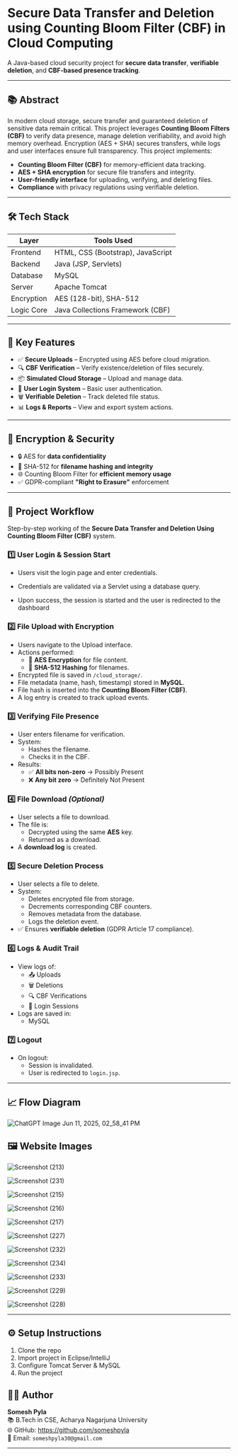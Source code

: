 #  Secure Data Transfer and Deletion using Counting Bloom Filter (CBF) in Cloud Computing

A Java-based cloud security project for **secure data transfer**, **verifiable deletion**, and **CBF-based presence tracking**.

---

## 📚 Abstract

In modern cloud storage, secure transfer and guaranteed deletion of sensitive data remain critical. This project leverages **Counting Bloom Filters (CBF)** to verify data presence, manage deletion verifiability, and avoid high memory overhead. Encryption (AES + SHA) secures transfers, while logs and user interfaces ensure full transparency.
This project implements:

- **Counting Bloom Filter (CBF)** for memory-efficient data tracking.
- **AES + SHA encryption** for secure file transfers and integrity.
- **User-friendly interface** for uploading, verifying, and deleting files.
- **Compliance** with privacy regulations using verifiable deletion.

---

## 🛠️ Tech Stack

| Layer      | Tools Used                        |
|------------|-------------------------------    |
| Frontend   | HTML, CSS (Bootstrap), JavaScript |
| Backend    | Java (JSP, Servlets)              |
| Database   | MySQL                             |
| Server     | Apache Tomcat                     |
| Encryption | AES (128-bit), SHA-512            |
| Logic Core | Java Collections Framework (CBF)  |

---

## 🚀 Key Features

- ✅ **Secure Uploads** – Encrypted using AES before cloud migration.
- 🔍 **CBF Verification** – Verify existence/deletion of files securely.
- 📦 **Simulated Cloud Storage** – Upload and manage data.
- 🔐 **User Login System** – Basic user authentication.
- 🗑️ **Verifiable Deletion** – Track deleted file status.
- 📊 **Logs & Reports** – View and export system actions.

---

## 🔐 Encryption & Security

- 🔒 AES for **data confidentiality**
- 🧮 SHA-512 for **filename hashing and integrity**
- 🌐 Counting Bloom Filter for **efficient memory usage**
- ✅ GDPR-compliant **"Right to Erasure"** enforcement

---

## 🧭 Project Workflow

Step-by-step working of the **Secure Data Transfer and Deletion Using Counting Bloom Filter (CBF)** system.

### 1️⃣ User Login & Session Start

- Users visit the login page and enter credentials.
- Credentials are validated via a Servlet using a database query.

- Upon success, the session is started and the user is redirected to the dashboard

### 2️⃣ File Upload with Encryption

- Users navigate to the Upload interface.
- Actions performed:
  - 🔐 **AES Encryption** for file content.
  - 🧮 **SHA-512 Hashing** for filenames.
- Encrypted file is saved in `/cloud_storage/`.
- File metadata (name, hash, timestamp) stored in **MySQL**.
- File hash is inserted into the **Counting Bloom Filter (CBF)**.
- A log entry is created to track upload events.

### 3️⃣ Verifying File Presence

- User enters filename for verification.
- System:
  - Hashes the filename.
  - Checks it in the CBF.
- Results:
  - ✅ **All bits non-zero** → Possibly Present
  - ❌ **Any bit zero** → Definitely Not Present

### 4️⃣ File Download *(Optional)*

- User selects a file to download.
- The file is:
  - Decrypted using the same **AES** key.
  - Returned as a download.
- A **download log** is created.

### 5️⃣ Secure Deletion Process

- User selects a file to delete.
- System:
  - Deletes encrypted file from storage.
  - Decrements corresponding CBF counters.
  - Removes metadata from the database.
  - Logs the deletion event.
- ✅ Ensures **verifiable deletion** (GDPR Article 17 compliance).

### 6️⃣ Logs & Audit Trail

- View logs of:
  - 📤 Uploads
  - 🗑️ Deletions
  - 🔍 CBF Verifications
  - 🔐 Login Sessions
- Logs are saved in:
  - MySQL 


### 7️⃣ Logout

- On logout:
  - Session is invalidated.
  - User is redirected to `login.jsp`.

---

## 📈 Flow Diagram

![ChatGPT Image Jun 11, 2025, 02_58_41 PM](https://github.com/user-attachments/assets/4e5d6e29-1546-47bd-a1e9-e5beab0f90af)


## 🖼️ Website Images


![Screenshot (213)](https://github.com/user-attachments/assets/cea15b94-ebb4-4a4f-8e30-faa0f5df4f0f)

![Screenshot (231)](https://github.com/user-attachments/assets/dc64ff5a-da88-49aa-a30e-196f7950db4d)

![Screenshot (215)](https://github.com/user-attachments/assets/81b801ec-7e0a-4056-8790-e78e69d72b7c)

![Screenshot (216)](https://github.com/user-attachments/assets/82f001c1-d782-4d61-9bd9-d24c9fd430a6)

![Screenshot (217)](https://github.com/user-attachments/assets/1d834502-5f09-4c5d-bac5-a2da4cecf19f)

![Screenshot (227)](https://github.com/user-attachments/assets/daa630e1-c248-41e8-b715-b6a1168872d8)

![Screenshot (232)](https://github.com/user-attachments/assets/c7c93d16-47cb-4add-8238-34c3e9cc7fb2)

![Screenshot (234)](https://github.com/user-attachments/assets/48b32863-a588-4005-bf36-0ce6a28ed281)

![Screenshot (233)](https://github.com/user-attachments/assets/a36d73b0-e562-456d-be86-65875bb020e0)

![Screenshot (229)](https://github.com/user-attachments/assets/e820e838-132a-4781-b44e-148b7391dce5)

![Screenshot (228)](https://github.com/user-attachments/assets/0267c3af-1abf-48e5-ab93-142e5dced51b)





---

## ⚙️ Setup Instructions
1. Clone the repo
2. Import project in Eclipse/IntelliJ
3. Configure Tomcat Server & MySQL
4. Run the project


## 🙋‍♂️ Author

**Somesh Pyla**  
📚 B.Tech in CSE, Acharya Nagarjuna University  
🌐 GitHub: https://github.com/someshpyla  
📩 Email: `someshpyla30@gmail.com` 

---

